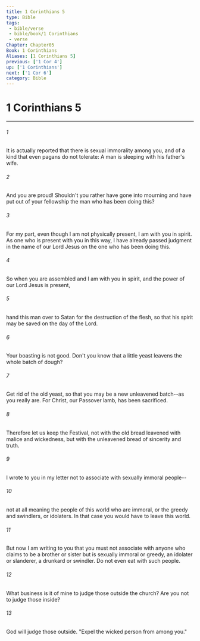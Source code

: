 ```yaml
---
title: 1 Corinthians 5
type: Bible
tags:
 - bible/verse
 - bible/book/1 Corinthians
 - verse
Chapter: Chapter05
Book: 1 Corinthians
Aliases: [1 Corinthians 5]
previous: ['1 Cor 4']
up: ['1 Corinthians']
next: ['1 Cor 6']
category: Bible
---
```

# 1 Corinthians 5

***


###### 1 
It is actually reported that there is sexual immorality among you, and of a kind that even pagans do not tolerate: A man is sleeping with his father's wife. 

###### 2 
And you are proud! Shouldn't you rather have gone into mourning and have put out of your fellowship the man who has been doing this? 

###### 3 
For my part, even though I am not physically present, I am with you in spirit. As one who is present with you in this way, I have already passed judgment in the name of our Lord Jesus on the one who has been doing this. 

###### 4 
So when you are assembled and I am with you in spirit, and the power of our Lord Jesus is present, 

###### 5 
hand this man over to Satan for the destruction of the flesh, so that his spirit may be saved on the day of the Lord. 

###### 6 
Your boasting is not good. Don't you know that a little yeast leavens the whole batch of dough? 

###### 7 
Get rid of the old yeast, so that you may be a new unleavened batch--as you really are. For Christ, our Passover lamb, has been sacrificed. 

###### 8 
Therefore let us keep the Festival, not with the old bread leavened with malice and wickedness, but with the unleavened bread of sincerity and truth. 

###### 9 
I wrote to you in my letter not to associate with sexually immoral people-- 

###### 10 
not at all meaning the people of this world who are immoral, or the greedy and swindlers, or idolaters. In that case you would have to leave this world. 

###### 11 
But now I am writing to you that you must not associate with anyone who claims to be a brother or sister but is sexually immoral or greedy, an idolater or slanderer, a drunkard or swindler. Do not even eat with such people. 

###### 12 
What business is it of mine to judge those outside the church? Are you not to judge those inside? 

###### 13 
God will judge those outside. "Expel the wicked person from among you." 
